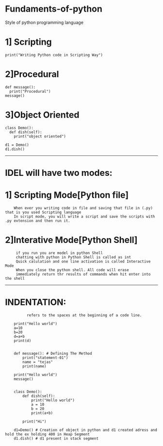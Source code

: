 # Fundaments-of-python
Style of python programming language  
# 1] Scripting  
    print("Writing Python code in Scripting Way")
    
# 2]Procedural 
    def message():
      print("Procedural")
    message()
    
 # 3]Object Oriented
    class Demo():
      def dish(self):
        print("object oriented")

    d1 = Demo()
    d1.dish()

--------------------------------------------------------------------------------------------------

# IDEL will have two modes:
#  1] Scripting Mode[Python file]
        When ever you writing code in file and saving that file in (.py) that is you used Scripting language
        In script mode, you will write a script and save the scripts with .py extension and then run it.


# 2]Interative Mode[Python Shell]
         if you run you are model in python Shell
         chatting with python in Python Shell is called as int
         Quick calulation and one line activation is called Interactive Mode 
         When you close the python shell. All code will erase
         immediately return thr results of commands when hit enter into the shell

---------------------------------------------------------------------------------------------------

# INDENTATION:
              refers to the spaces at the beginning of a code line.

        print("Hello world")
        a=10
        b=20
        d=a+b
        print(d)


        def message(): # Defining The Method
            print("statement-01")
            name = "tejas"
            print(name)
        
        print("Hello world")
        message()


        class Demo():
            def dish(self):
                print("Hello world")
                a = 10
                b = 20
                print(a+b)
        
            print("Hi")
        
        d1=Demo() # Creation of object in python and d1 created adress and hold the ex holding 400 in Heap Segment
        d1.dish() # d1 present in stack segment
         
 

